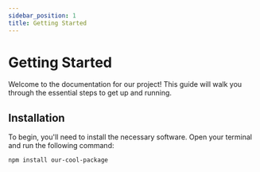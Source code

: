 ```yaml
---
sidebar_position: 1
title: Getting Started
---
```


# Getting Started

Welcome to the documentation for our project! This guide will walk you through the essential steps to get up and running.

## Installation

To begin, you'll need to install the necessary software. Open your terminal and run the following command:

```bash
npm install our-cool-package